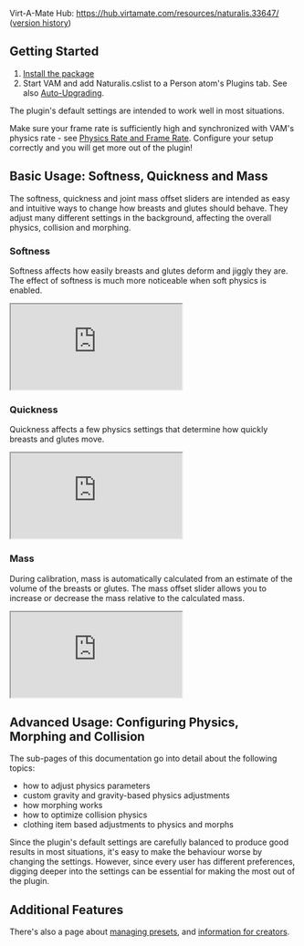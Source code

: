 Virt-A-Mate Hub: <https://hub.virtamate.com/resources/naturalis.33647/> ([version history](https://hub.virtamate.com/resources/naturalis.33647/history))

## Getting Started

1. [Install the package](/docs/general/installing_addon_packages/)
2. Start VAM and add Naturalis.cslist to a Person atom's Plugins tab. See also [Auto-Upgrading](./auto_upgrading/).

The plugin's default settings are intended to work well in most situations.

Make sure your frame rate is sufficiently high and synchronized with VAM's physics rate - see [Physics Rate and Frame Rate](/docs/general/physics_rate_and_frame_rate/). Configure your setup correctly and you will get more out of the plugin!

## Basic Usage: Softness, Quickness and Mass

The softness, quickness and joint mass offset sliders are intended as easy and intuitive ways to change how breasts and glutes should behave. They adjust many different settings in the background, affecting the overall physics, collision and morphing.

### Softness

Softness affects how easily breasts and glutes deform and jiggly they are. The effect of softness is much more noticeable when soft physics is enabled.

<div class='video-container'>
  <iframe
    src='https://videos.sproutvideo.com/embed/d39fdbb31b1de1c55a/2a4714f6611d8d66?playerTheme=dark&amp;playerColor=2f3437'
    allowfullscreen
    referrerpolicy='no-referrer-when-downgrade'
    title='Default behaviour, Softness'>
  </iframe>
</div>

### Quickness

Quickness affects a few physics settings that determine how quickly breasts and glutes move.

<div class='video-container'>
  <iframe
    src='https://videos.sproutvideo.com/embed/119fdbb31b1de1cf98/d1837f74a515a49d?playerTheme=dark&amp;playerColor=2f3437'
    allowfullscreen
    referrerpolicy='no-referrer-when-downgrade'
    title='Quickness'>
  </iframe>
</div>

### Mass

During calibration, mass is automatically calculated from an estimate of the volume of the breasts or glutes. The mass offset slider allows you to increase or decrease the mass relative to the calculated mass.

<div class='video-container'>
  <iframe
    src='https://videos.sproutvideo.com/embed/ea9fdbb31b1de1c063/e4a8695cb90043f5?playerTheme=dark&amp;playerColor=2f3437'
    allowfullscreen
    referrerpolicy='no-referrer-when-downgrade'
    title='Automatic mass, Mass offset'>
  </iframe>
</div>

## Advanced Usage: Configuring Physics, Morphing and Collision

The sub-pages of this documentation go into detail about the following topics:

- how to adjust physics parameters
- custom gravity and gravity-based physics adjustments
- how morphing works
- how to optimize collision physics
- clothing item based adjustments to physics and morphs

Since the plugin's default settings are carefully balanced to produce good results in most situations, it's easy to make the behaviour worse by changing the settings. However, since every user has different preferences, digging deeper into the settings can be essential for making the most out of the plugin.

## Additional Features

There's also a page about [managing presets](./saving_and_loading_presets/), and [information for creators](./info_for_creators/).
